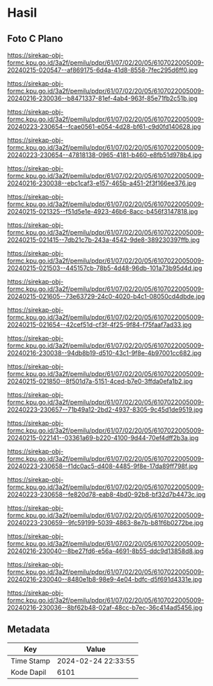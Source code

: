 # Hasil

## Foto C Plano

https://sirekap-obj-formc.kpu.go.id/3a2f/pemilu/pdpr/61/07/02/20/05/6107022005009-20240215-020547--af869175-6d4a-41d8-8558-7fec295d6ff0.jpg

https://sirekap-obj-formc.kpu.go.id/3a2f/pemilu/pdpr/61/07/02/20/05/6107022005009-20240216-230036--b8471337-81ef-4ab4-963f-85e71fb2c51b.jpg

https://sirekap-obj-formc.kpu.go.id/3a2f/pemilu/pdpr/61/07/02/20/05/6107022005009-20240223-230654--fcae0561-e054-4d28-bf61-c9d0fd140628.jpg

https://sirekap-obj-formc.kpu.go.id/3a2f/pemilu/pdpr/61/07/02/20/05/6107022005009-20240223-230654--47818138-0965-4181-b460-e8fb51d978b4.jpg

https://sirekap-obj-formc.kpu.go.id/3a2f/pemilu/pdpr/61/07/02/20/05/6107022005009-20240216-230038--ebc1caf3-e157-465b-a451-2f3f166ee376.jpg

https://sirekap-obj-formc.kpu.go.id/3a2f/pemilu/pdpr/61/07/02/20/05/6107022005009-20240215-021325--f51d5e1e-4923-46b6-8acc-b456f3147818.jpg

https://sirekap-obj-formc.kpu.go.id/3a2f/pemilu/pdpr/61/07/02/20/05/6107022005009-20240215-021415--7db21c7b-243a-4542-9de8-389230397ffb.jpg

https://sirekap-obj-formc.kpu.go.id/3a2f/pemilu/pdpr/61/07/02/20/05/6107022005009-20240215-021503--445157cb-78b5-4d48-96db-101a73b95d4d.jpg

https://sirekap-obj-formc.kpu.go.id/3a2f/pemilu/pdpr/61/07/02/20/05/6107022005009-20240215-021605--73e63729-24c0-4020-b4c1-08050cd4dbde.jpg

https://sirekap-obj-formc.kpu.go.id/3a2f/pemilu/pdpr/61/07/02/20/05/6107022005009-20240215-021654--42cef51d-cf3f-4f25-9f84-f75faaf7ad33.jpg

https://sirekap-obj-formc.kpu.go.id/3a2f/pemilu/pdpr/61/07/02/20/05/6107022005009-20240216-230038--94db8b19-d510-43c1-9f8e-4b97001cc682.jpg

https://sirekap-obj-formc.kpu.go.id/3a2f/pemilu/pdpr/61/07/02/20/05/6107022005009-20240215-021850--8f501d7a-5151-4ced-b7e0-3ffda0efa1b2.jpg

https://sirekap-obj-formc.kpu.go.id/3a2f/pemilu/pdpr/61/07/02/20/05/6107022005009-20240223-230657--71b49a12-2bd2-4937-8305-9c45d1de9519.jpg

https://sirekap-obj-formc.kpu.go.id/3a2f/pemilu/pdpr/61/07/02/20/05/6107022005009-20240215-022141--03361a69-b220-4100-9d44-70ef4dff2b3a.jpg

https://sirekap-obj-formc.kpu.go.id/3a2f/pemilu/pdpr/61/07/02/20/05/6107022005009-20240223-230658--f1dc0ac5-d408-4485-9f8e-17da89ff798f.jpg

https://sirekap-obj-formc.kpu.go.id/3a2f/pemilu/pdpr/61/07/02/20/05/6107022005009-20240223-230658--fe820d78-eab8-4bd0-92b8-bf32d7b4473c.jpg

https://sirekap-obj-formc.kpu.go.id/3a2f/pemilu/pdpr/61/07/02/20/05/6107022005009-20240223-230659--9fc59199-5039-4863-8e7b-b81f6b0272be.jpg

https://sirekap-obj-formc.kpu.go.id/3a2f/pemilu/pdpr/61/07/02/20/05/6107022005009-20240216-230040--8be27fd6-e56a-4691-8b55-ddc9d13858d8.jpg

https://sirekap-obj-formc.kpu.go.id/3a2f/pemilu/pdpr/61/07/02/20/05/6107022005009-20240216-230040--8480e1b8-98e9-4e04-bdfc-d5f691d4331e.jpg

https://sirekap-obj-formc.kpu.go.id/3a2f/pemilu/pdpr/61/07/02/20/05/6107022005009-20240216-230036--8bf62b48-02af-48cc-b7ec-36c414ad5456.jpg


## Metadata

| Key        | Value               |
| ---------- | ------------------- |
| Time Stamp | 2024-02-24 22:33:55 |
| Kode Dapil | 6101                |




